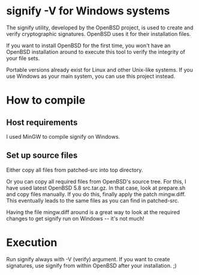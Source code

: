 # signify -V for Windows systems

The signify utility, developed by the OpenBSD project,
is used to create and verify cryptographic signatures.
OpenBSD uses it for their installation files.

If you want to install OpenBSD for the first time, you won't
have an OpenBSD installation around to execute this tool to
verify the integrity of your file sets.

Portable versions already exist for Linux and other
Unix-like systems. If you use Windows as your main system,
you can use this project instead.

# How to compile

## Host requirements

I used MinGW to compile signify on Windows.

## Set up source files

Either copy all files from patched-src into top directory.

Or you can copy all required files from OpenBSD's source tree.
For this, I have used latest OpenBSD 5.8 src.tar.gz. In that case,
look at prepare.sh and copy files manually. If you do this, finally
apply the patch mingw.diff. This eventually leads to the same
files as you can find in patched-src.

Having the file mingw.diff around is a great way to look at the
required changes to get signify run on Windows -- it's not much!

# Execution

Run signify always with -V (verify) argument. If you want to create
signatures, use signify from within OpenBSD after your installation. ;)
